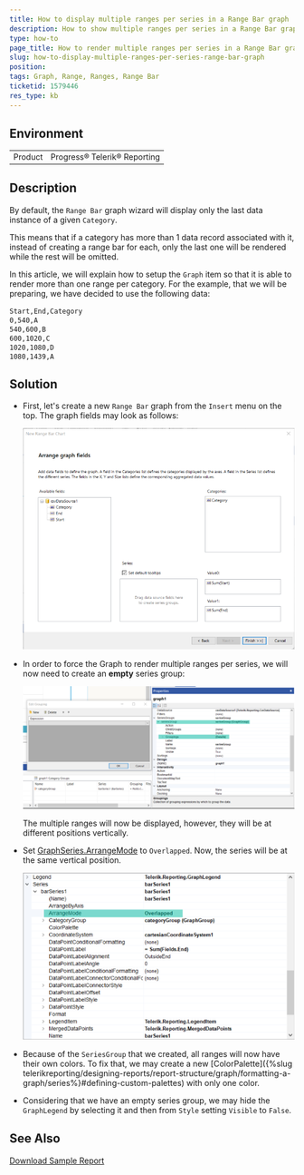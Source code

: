 ```yaml
---
title: How to display multiple ranges per series in a Range Bar graph
description: How to show multiple ranges per series in a Range Bar graph
type: how-to
page_title: How to render multiple ranges per series in a Range Bar graph
slug: how-to-display-multiple-ranges-per-series-range-bar-graph
position: 
tags: Graph, Range, Ranges, Range Bar
ticketid: 1579446
res_type: kb
---
```


## Environment
<table>
	<tbody>
		<tr>
			<td>Product</td>
			<td>Progress® Telerik® Reporting</td>
		</tr>
	</tbody>
</table>


## Description

By default, the `Range Bar` graph wizard will display only the last data instance of a given `Category`.

This means that if a category has more than 1 data record associated with it, instead of creating a range bar for each, only the last one will be rendered while the rest will be omitted.

In this article, we will explain how to setup the `Graph` item so that it is able to render more than one range per category.
For the example, that we will be preparing, we have decided to use the following data:

````
Start,End,Category
0,540,A
540,600,B
600,1020,C
1020,1080,D
1080,1439,A
````

## Solution

- First, let's create a new `Range Bar` graph from the `Insert` menu on the top. The graph fields may look as follows:

	![RangeBarArrangeFieldsMultipleSeriersKB](images/RangeBarArrangeFieldsMultipleSeriersKB.PNG)

- In order to force the Graph to render multiple ranges per series, we will now need to create an __empty__ series group:

	![EmptySeriesGroupWizard](images/EmptySeriesGroupWizard.PNG)

	The multiple ranges will now be displayed, however, they will be at different positions vertically.

- Set [GraphSeries.ArrangeMode](/reporting/api/telerik.reporting.graphseriesarrangemode) to `Overlapped`. Now, the series will be at the same vertical position.

	![OverlappedGraphSeries](images/OverlappedGraphSeries.PNG)

- Because of the `SeriesGroup` that we created, all ranges will now have their own colors. To fix that, we may create a new [ColorPalette]({%slug telerikreporting/designing-reports/report-structure/graph/formatting-a-graph/series%}#defining-custom-palettes) with only one color.

- Considering that we have an empty series group, we may hide the `GraphLegend` by selecting it and then from `Style` setting `Visible` to `False`.

## See Also

[Download Sample Report](resources/RangeBarGraph.zip)
